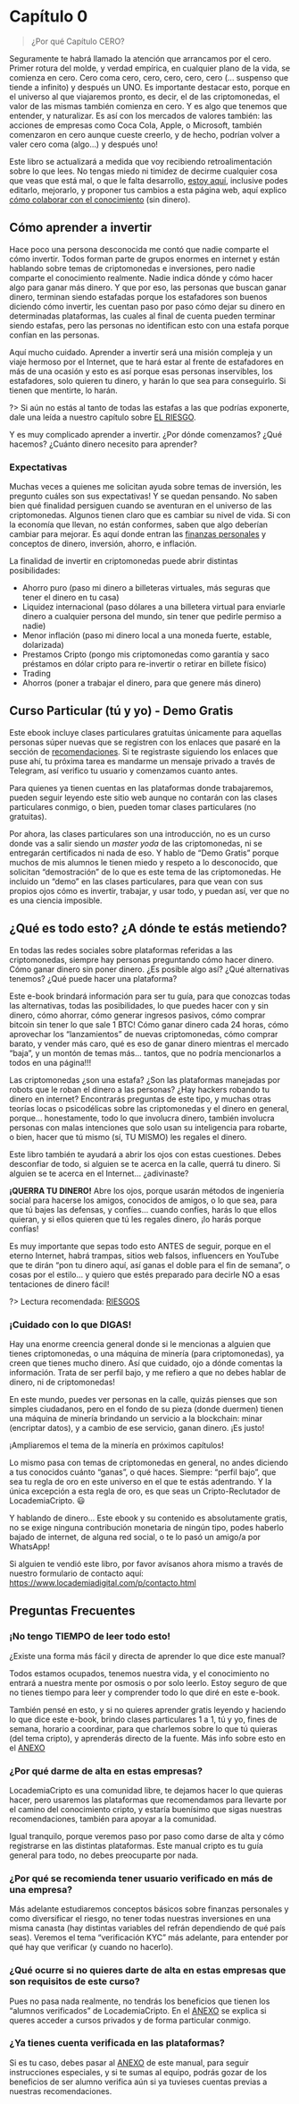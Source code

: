 # Capítulo 0

>¿Por qué Capítulo CERO?

Seguramente te habrá llamado la atención que arrancamos por el cero. Primer rotura del molde, y verdad empírica, en cualquier plano de la vida, se comienza en cero. Cero coma cero, cero, cero, cero, cero (… suspenso que tiende a infinito) y después un UNO. Es importante destacar esto, porque en el universo al que viajaremos pronto, es decir, el de las criptomonedas, el valor de las mismas también comienza en cero. Y es algo que tenemos que entender, y naturalizar. Es así con los mercados de valores también: las acciones de empresas como Coca Cola, Apple, o Microsoft, también comenzaron en cero aunque cueste creerlo, y de hecho, podrían volver a valer cero coma (algo…) y después uno!

Este libro se actualizará a medida que voy recibiendo retroalimentación sobre lo que lees. No tengas miedo ni timidez de decirme cualquier cosa que veas que está mal, o que le falta desarrollo, [estoy aquí](/#soy-waldo), inclusive podes editarlo, mejorarlo, y proponer tus cambios a esta página web, aquí explico [cómo colaborar con el conocimiento](https://github.com/locademiacripto/book/wiki) (sin dinero).

## Cómo aprender a invertir
Hace poco una persona desconocida me contó que nadie comparte el cómo invertir. Todos forman parte de grupos enormes en internet y están hablando sobre temas de criptomonedas e inversiones, pero nadie comparte el conocimiento realmente. Nadie indica dónde y cómo hacer algo para ganar más dinero. Y que por eso, las personas que buscan ganar dinero, terminan siendo estafadas porque los estafadores son buenos diciendo cómo invertir, les cuentan paso por paso cómo dejar su dinero en determinadas plataformas, las cuales al final de cuenta pueden terminar siendo estafas, pero las personas no identifican esto con una estafa porque confían en las personas.

Aquí mucho cuidado. Aprender a invertir será una misión compleja y un viaje hermoso por el Internet, que te hará estar al frente de estafadores en más de una ocasión y esto es así porque esas personas inservibles, los estafadores, solo quieren tu dinero, y harán lo que sea para conseguirlo. Si tienen que mentirte, lo harán.

?> Si aún no estás al tanto de todas las estafas a las que podrías exponerte, dale una leída a nuestro capítulo sobre [EL RIESGO](riesgos.md).

Y es muy complicado aprender a invertir. ¿Por dónde comenzamos? ¿Qué hacemos? ¿Cuánto dinero necesito para aprender?

### Expectativas

Muchas veces a quienes me solicitan ayuda sobre temas de inversión, les pregunto cuáles son sus expectativas! Y se quedan pensando. No saben bien qué finalidad persiguen cuando se aventuran en el universo de las criptomonedas. Algunos tienen claro que es cambiar su nivel de vida. Si con la economía que llevan, no están conformes, saben que algo deberían cambiar para mejorar. Es aquí donde entran las [finanzas personales](finanzas.md) y conceptos de dinero, inversión, ahorro, e inflación.

La finalidad de invertir en criptomonedas puede abrir distintas posibilidades:

- Ahorro puro (paso mi dinero a billeteras virtuales, más seguras que tener el dinero en tu casa)
- Liquidez internacional (paso dólares a una billetera virtual para enviarle dinero a cualquier persona del mundo, sin tener que pedirle permiso a nadie)
- Menor inflación (paso mi dinero local a una moneda fuerte, estable, dolarizada)
- Prestamos Cripto (pongo mis criptomonedas como garantía y saco préstamos en dólar cripto para re-invertir o retirar en billete físico)
- Trading
- Ahorros (poner a trabajar el dinero, para que genere más dinero)


## Curso Particular (tú y yo) - Demo Gratis
Este ebook incluye clases particulares gratuitas únicamente para aquellas personas súper nuevas que se registren con los enlaces que pasaré en la sección de [recomendaciones](recomendaciones.md). Si te registraste siguiendo los enlaces que puse ahí, tu próxima tarea es mandarme un mensaje privado a través de Telegram, así verifico tu usuario y comenzamos cuanto antes.

Para quienes ya tienen cuentas en las plataformas donde trabajaremos, pueden seguir leyendo este sitio web aunque no contarán con las clases particulares conmigo, o bien, pueden tomar clases particulares (no gratuitas).

Por ahora, las clases particulares son una introducción, no es un curso donde vas a salir siendo un _master yoda_ de las criptomonedas, ni se entregarán certificados ni nada de eso. Y hablo de “Demo Gratis” porque muchos de mis alumnos le tienen miedo y respeto a lo desconocido, que solicitan “demostración” de lo que es este tema de las criptomonedas. He incluido un “demo” en las clases particulares, para que vean con sus propios ojos cómo es invertir, trabajar, y usar todo, y puedan así, ver que no es una ciencia imposible. 

## ¿Qué es todo esto? ¿A dónde te estás metiendo?
En todas las redes sociales sobre plataformas referidas a las criptomonedas, siempre hay personas preguntando cómo hacer dinero. Cómo ganar dinero sin poner dinero. ¿Es posible algo así? ¿Qué alternativas tenemos? ¿Qué puede hacer una plataforma? 

Este e-book brindará información para ser tu guía, para que conozcas todas las alternativas, todas las posibilidades, lo que puedes hacer con y sin dinero, cómo ahorrar, cómo generar ingresos pasivos, cómo comprar bitcoin sin tener lo que sale 1 BTC! Cómo ganar dinero cada 24 horas, cómo aprovechar los “lanzamientos” de nuevas criptomonedas, cómo comprar barato, y vender más caro, qué es eso de ganar dinero mientras el mercado “baja”, y un montón de temas más… tantos, que no podría mencionarlos a todos en una página!!!

Las criptomonedas ¿son una estafa? ¿Son las plataformas manejadas por robots que le roban el dinero a las personas? ¿Hay hackers robando tu dinero en internet? Encontrarás preguntas de este tipo, y muchas otras teorías locas o psicodélicas sobre las criptomonedas y el dinero en general, porque… honestamente, todo lo que involucra dinero, también involucra personas con malas intenciones que solo usan su inteligencia para robarte, o bien, hacer que tú mismo (sí, TU MISMO) les regales el dinero.

Este libro también te ayudará a abrir los ojos con estas cuestiones. Debes desconfiar de todo, si alguien se te acerca en la calle, querrá tu dinero. Si alguien se te acerca en el Internet… ¿adivinaste?

**¡QUERRA TU DINERO!** Abre los ojos, porque usarán métodos de ingeniería social para hacerse los amigos, conocidos de amigos, o lo que sea, para que tú bajes las defensas, y confíes… cuando confíes, harás lo que ellos quieran, y si ellos quieren que tú les regales dinero, ¡lo harás porque confías!  

Es muy importante que sepas todo esto ANTES de seguir, porque en el eterno Internet, habrá trampas, sitios web falsos, influencers en YouTube que te dirán “pon tu dinero aquí, así ganas el doble para el fin de semana”, o cosas por el estilo… y quiero que estés preparado para decirle NO a esas tentaciones de dinero fácil!

?> Lectura recomendada: [RIESGOS](riesgos.md)

### ¡Cuidado con lo que DIGAS!
Hay una enorme creencia general donde si le mencionas a alguien que tienes criptomonedas, o una máquina de minería (para criptomonedas), ya creen que tienes mucho dinero. Así que cuidado, ojo a dónde comentas la información. Trata de ser perfil bajo, y me refiero a que no debes hablar de dinero, ni de criptomonedas!

En este mundo, puedes ver personas en la calle, quizás pienses que son simples ciudadanos, pero en el fondo de su pieza (donde duermen) tienen una máquina de minería brindando un servicio a la blockchain: minar (encriptar datos), y a cambio de ese servicio, ganan dinero. ¡Es justo!

¡Ampliaremos el tema de la minería en próximos capítulos!

Lo mismo pasa con temas de criptomonedas en general, no andes diciendo a tus conocidos cuánto “ganas”, o qué haces. Siempre: “perfil bajo”, que sea tu regla de oro en este universo en el que te estás adentrando. Y la única excepción a esta regla de oro, es que seas un Cripto-Reclutador de LocademiaCripto. 😃

Y hablando de dinero…
Este ebook y su contenido es absolutamente gratis, no se exige ninguna contribución monetaria de ningún tipo, podes haberlo bajado de internet, de alguna red social, o te lo pasó un amigo/a por WhatsApp!

Si alguien te vendió este libro, por favor avísanos ahora mismo  a través de nuestro formulario de contacto aquí: https://www.locademiadigital.com/p/contacto.html

## Preguntas Frecuentes

### ¡No tengo TIEMPO de leer todo esto! 

¿Existe una forma más fácil y directa de aprender lo que dice este manual?

Todos estamos ocupados, tenemos nuestra vida, y el conocimiento no entrará a nuestra mente por osmosis o por solo leerlo. Estoy seguro de que no tienes tiempo para leer y comprender todo lo que diré en este e-book.

También pensé en esto, y si no quieres aprender gratis leyendo y haciendo lo que dice este e-book, brindo clases particulares 1 a 1, tú y yo, fines de semana, horario a coordinar, para que charlemos sobre lo que tú quieras (del tema cripto), y aprenderás directo de la fuente. Más info sobre esto en el [ANEXO](/anexo.md)

### ¿Por qué darme de alta en estas empresas? 
LocademiaCripto es una comunidad libre, te dejamos hacer lo que quieras hacer, pero usaremos las plataformas que recomendamos para llevarte por el camino del conocimiento cripto, y estaría buenísimo que sigas nuestras recomendaciones, también para apoyar a la comunidad.

Igual tranquilo, porque veremos paso por paso como darse de alta y cómo registrarse en las distintas plataformas. Este manual cripto es tu guía general para todo, no debes preocuparte por nada.

### ¿Por qué se recomienda tener usuario verificado en más de una empresa?
Más adelante estudiaremos conceptos básicos sobre finanzas personales y como diversificar el riesgo, no tener todas nuestras inversiones en una misma canasta (hay distintas variables del refrán dependiendo de qué país seas). Veremos el tema “verificación KYC” más adelante, para entender por qué hay que verificar (y cuando no hacerlo).

### ¿Qué ocurre si no quieres darte de alta en estas empresas que son requisitos de este curso? 
Pues no pasa nada realmente, no tendrás los beneficios que tienen los “alumnos verificados” de LocademiaCripto. En el [ANEXO](/anexo.md) se explica si queres acceder a cursos privados y de forma particular conmigo.

### ¿Ya tienes cuenta verificada en las plataformas?
Si es tu caso, debes pasar al [ANEXO](/anexo.md) de este manual, para seguir instrucciones especiales, y si te sumas al equipo, podrás gozar de los beneficios de ser alumno verifica aún si ya tuvieses cuentas previas a nuestras recomendaciones.
